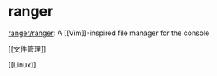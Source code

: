 # ranger

[ranger/ranger](https://github.com/ranger/ranger): A [[Vim]]-inspired file manager for the console


[[文件管理]]

[[Linux]]



